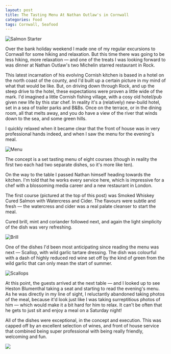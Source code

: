 ```yaml
---
layout: post
title: The Tasting Menu At Nathan Outlaw's in Cornwall
categories: Food
tags: Cornwall, Seafood
---
```


![Salmon Starter](https://farm4.staticflickr.com/3691/11656883324_87d31a9cbd_b.jpg)

Over the bank holiday weekend I made one of my regular excursions to Cornwall for some hiking and relaxation. But this time there was going to be less hiking, more relaxation — and one of the treats I was looking forward to was dinner at Nathan Outlaw's two Michelin starred restaurant in Rock.

This latest incarnation of his evolving Cornish kitchen is based in a hotel on the north coast of the county, and I'd built up a certain picture in my mind of what that would be like. But, on driving down through Rock, and up the steep drive to the hotel, these expectations were proven a little wide of the mark. I'd imagined a little Cornish fishing village, with a cosy old hotel/pub given new life by this star chef. In reality it's a (relatively) new-build hotel, set in a sea of trailer parks and B&Bs. Once on the terrace, or in the dining room, all that melts away, and you do have a view of the river that winds down to the sea, and some green hills.

I quickly relaxed when it became clear that the front of house was in very professional hands indeed, and when I saw the menu for the evening's meal.

![Menu](https://farm4.staticflickr.com/3736/11656835075_839aa11df3_b.jpg)

The concept is a set tasting menu of eight courses (though in reality the first two each had two separate dishes, so it's more like ten).

On the way to the table I passed Nathan himself heading towards the kitchen. I'm told that he works every service here, which is impressive for a chef with a blossoming media career and a new restaurant in London.

The first course (pictured at the top of this post) was Smoked Whiskey Cured Salmon with Watercress and Cider. The flavours were subtle and fresh — the watercress and cider was a real palate cleanser to start the meal.

Cured brill, mint and coriander followed next, and again the light simplicity of the dish was very refreshing.

![Brill](https://farm6.staticflickr.com/5505/11656875574_2618a8f009_b.jpg)

One of the dishes I'd been most anticipating since reading the menu was next — Scallop, with wild garlic tartare dressing. The dish was colourful with a dash of highly reduced red wine set off by the kind of green from the wild garlic that can only mean the start of summer.

![Scallops](https://farm4.staticflickr.com/3789/11657156563_c31e8012c1_b.jpg)

At this point, the guests arrived at the next table — and I looked up to see Heston Blumenthal taking a seat and starting to read the evening's menu. As he was directly in my line of sight, I reluctantly abandoned taking photos of the meal, because it'd look just like I was taking surreptitious photos of him — which would make it a bit hard for him to relax. It can't be often that he gets to just sit and enjoy a meal on a Saturday night!

All of the dishes were exceptional, in the concept and execution. This was capped off by an excellent selection of wines, and front of house service that combined being super professional with being really friendly, welcoming and fun.

![](https://farm8.staticflickr.com/7293/11657419056_69531435a3_b.jpg)